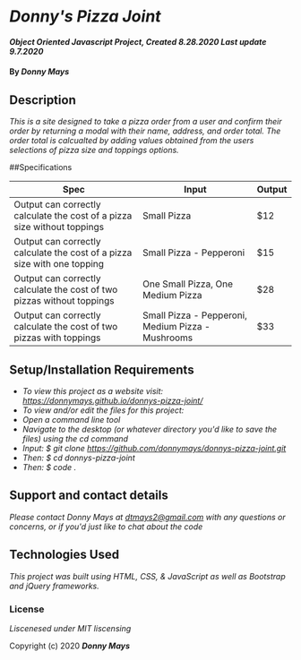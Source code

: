 # _Donny's Pizza Joint_

#### _Object Oriented Javascript Project, Created 8.28.2020 Last update 9.7.2020_

#### By _**Donny Mays**_

## Description

_This is a site designed to take a pizza order from a user and confirm their order by returning a modal with their name, address, and order total.  The order total is calcualted by adding values obtained from the users selections of pizza size and toppings options._


##Specifications

|  Spec | Input  | Output  |
|---|---|---|
| Output can  correctly calculate the cost of a pizza size without toppings | Small Pizza | $12 |
| Output can  correctly calculate the cost of a pizza size with one topping | Small Pizza - Pepperoni | $15 |
| Output can  correctly calculate the cost of two pizzas without toppings | One Small Pizza, One Medium Pizza | $28 |
| Output can  correctly calculate the cost of two pizzas with toppings| Small Pizza - Pepperoni, Medium Pizza - Mushrooms | $33 |


## Setup/Installation Requirements

* _To view this project as a website visit: https://donnymays.github.io/donnys-pizza-joint/_
* _To view and/or edit the files for this project:_
* _Open a command line tool_
* _Navigate to the desktop (or whatever directory you'd like to save the files) using the cd command_
* _Input: $ git clone https://github.com/donnymays/donnys-pizza-joint.git_
* _Then: $ cd donnys-pizza-joint_
* _Then: $ code ._


## Support and contact details

_Please contact Donny Mays at dtmays2@gmail.com with any questions or concerns, or if you'd just like to chat about the code_

## Technologies Used

_This project was built using HTML, CSS, & JavaScript as well as Bootstrap and jQuery frameworks._

### License

*Liscenesed under MIT liscensing*

Copyright (c) 2020 **_Donny Mays_**
